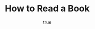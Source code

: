 ---
title: "How to Read a Book"
bookCover: "/assets/book-covers/how-to-read-a-book.jpg"
slug: "how-to-read-a-book"
bookAuthor: "Mortimer Adler"
rating: 10
amazonLink: ""
author:
  name: Rico Trebeljahr
  picture: "/assets/blog/profile.jpeg"
---